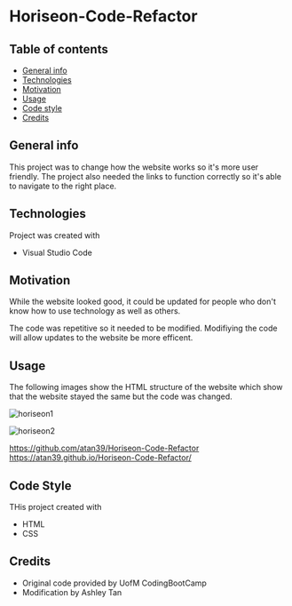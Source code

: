 # Horiseon-Code-Refactor

## Table of contents
* [General info](#general-info)
* [Technologies](#technologies)
* [Motivation](#motivation)
* [Usage](#usage)
* [Code style](#code-style)
* [Credits](#credits)

## General info
This project was to change how the website works so it's more user friendly. The project also needed the links to function correctly so it's able to navigate to the right place. 

## Technologies 
Project was created with
* Visual Studio Code

## Motivation
While the website looked good, it could be updated for people who don't know how to use technology as well as others. 

The code was repetitive so it needed to be modified. Modifiying the code will allow updates to the website be more efficent. 

## Usage

The following images show the HTML structure of the website which show that the website stayed the same but the code was changed.

![horiseon1](https://user-images.githubusercontent.com/126987766/236349134-d49f9f66-9d3d-4fe2-9707-dbc42d704e64.PNG)

![horiseon2](https://user-images.githubusercontent.com/126987766/236349311-1a8cc3f8-2da7-4ed9-949c-336890b8c36d.PNG)

https://github.com/atan39/Horiseon-Code-Refactor <br>
https://atan39.github.io/Horiseon-Code-Refactor/



## Code Style
THis project created with
* HTML
* CSS

## Credits
* Original code provided by UofM CodingBootCamp
* Modification by Ashley Tan